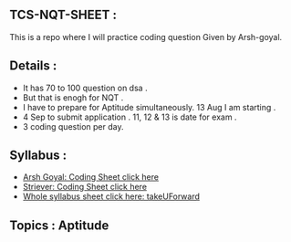 ## TCS-NQT-SHEET :
This is a repo where I will practice coding question Given by Arsh-goyal.

## Details :
- It has 70 to 100 question on dsa .
- But that is enogh for NQT .
- I have to prepare for Aptitude simultaneously. 13 Aug I am starting .
- 4 Sep to submit application . 11, 12 & 13 is date for exam .
- 3 coding question per day.

## Syllabus :
- [Arsh Goyal: Coding Sheet click here](https://docs.google.com/spreadsheets/d/1Vb97Fj-_vgeCmsMSBusFJqtSfhr_cgf-_PRRl6zM3ac/edit#gid=0)
- [Striever: Coding Sheet click here](https://takeuforward.org/interviews/tcs-nqt-coding-sheet-tcs-coding-questions/)
- [Whole syllabus sheet click here: takeUForward](https://takeuforward.org/interviews/tcs-nqt-syllabus-and-exam-pattern-updated-dec-2021/)
## Topics : Aptitude 
 
